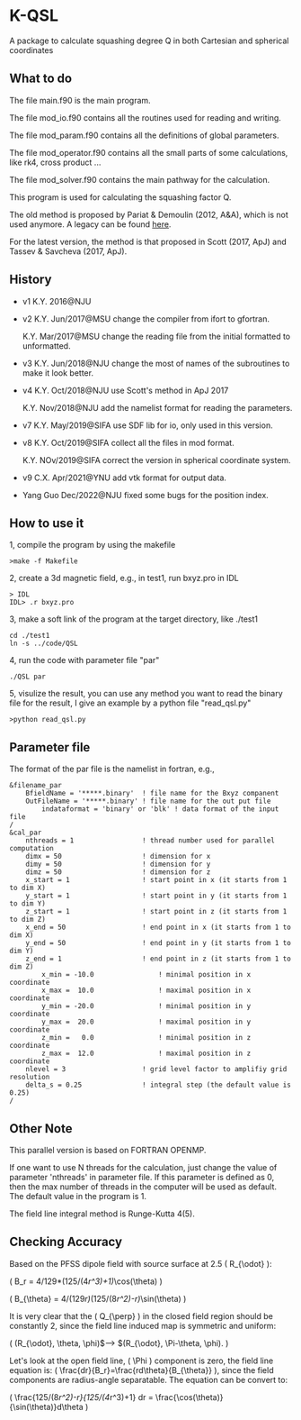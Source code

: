 # K-QSL
A package to calculate squashing degree Q in both Cartesian and spherical coordinates

## What to do
The file main.f90 is the main program.

The file mod_io.f90 contains all the routines used for reading and writing.

The file mod_param.f90 contains all the definitions of global parameters.

The file mod_operator.f90 contains all the small parts of some calculations, like rk4, cross product ...

The file mod_solver.f90 contains the main pathway for the calculation.

This program is used for calculating the squashing factor Q.

The old method is proposed by Pariat & Demoulin (2012, A&A), which is not used anymore. A legacy can be found [here](https://github.com/njuguoyang/magnetic_modeling_codes/tree/main/code/QSL).

For the latest version, the method is that proposed in Scott (2017, ApJ) and Tassev & Savcheva (2017, ApJ).

## History
- v1 K.Y. 2016@NJU

- v2 K.Y. Jun/2017@MSU change the compiler from ifort to gfortran.

   K.Y. Mar/2017@MSU change the reading file from the initial formatted to unformatted.
   
- v3 K.Y. Jun/2018@NJU change the most of names of the subroutines to make it look better.

- v4 K.Y. Oct/2018@NJU use Scott's method in ApJ 2017

   K.Y. Nov/2018@NJU add the namelist format for reading the parameters.
   
- v7 K.Y. May/2019@SIFA use SDF lib for io, only used in this version.

- v8 K.Y. Oct/2019@SIFA collect all the files in mod format.

   K.Y. NOv/2019@SIFA correct the version in spherical coordinate system.

- v9 C.X. Apr/2021@YNU add vtk format for output data.

- Yang Guo Dec/2022@NJU fixed some bugs for the position index.

## How to use it
1, compile the program by using the makefile
```
>make -f Makefile
```

2, create a 3d magnetic field, e.g., in test1, run bxyz.pro in IDL
```
> IDL
IDL> .r bxyz.pro
```

3, make a soft link of the program at the target directory, like ./test1
```
cd ./test1
ln -s ../code/QSL
```

4, run the code with parameter file "par"
```
./QSL par
```

5, visulize the result, you can use any method you want to read the binary file for the result, I give an example by a python file "read_qsl.py"
```
>python read_qsl.py
```

## Parameter file
The format of the par file is the namelist in fortran, e.g.,

```
&filename_par
	BfieldName = '*****.binary'  ! file name for the Bxyz companent 
	OutFileName = '*****.binary' ! file name for the out put file
        indataformat = 'binary' or 'blk' ! data format of the input file
/
&cal_par
	nthreads = 1                 ! thread number used for parallel computation
	dimx = 50                    ! dimension for x
	dimy = 50                    ! dimension for y
	dimz = 50                    ! dimension for z
	x_start = 1                  ! start point in x (it starts from 1 to dim X)
	y_start = 1                  ! start point in y (it starts from 1 to dim Y)
	z_start = 1                  ! start point in z (it starts from 1 to dim Z)
	x_end = 50                   ! end point in x (it starts from 1 to dim X)
	y_end = 50                   ! end point in y (it starts from 1 to dim Y)
	z_end = 1                    ! end point in z (it starts from 1 to dim Z)
        x_min = -10.0                ! minimal position in x coordinate
        x_max =  10.0                ! maximal position in x coordinate
        y_min = -20.0                ! minimal position in y coordinate
        y_max =  20.0                ! maximal position in y coordinate
        z_min =   0.0                ! minimal position in z coordinate
        z_max =  12.0                ! maximal position in z coordinate
	nlevel = 3                   ! grid level factor to amplifiy grid resolution 
	delta_s = 0.25               ! integral step (the default value is 0.25)
/
```

## Other Note
This parallel version is based on FORTRAN OPENMP.

If one want to use N threads for the calculation, just change the value of parameter 'nthreads' in parameter file. If this parameter is defined as 0, then the max number of threads in the computer will be used as default. The default value in the program is 1.

The field line integral method is Runge-Kutta 4(5).


## Checking Accuracy
Based on the PFSS dipole field with source surface at 2.5 \( R_{\odot} \):

\( B_r = 4/129*(125/(4*r^3)+1)*\cos(\theta) \)

\( B_{\theta} = 4/(129*r)*(125/(8*r^2)-r)*\sin(\theta) \)

It is very clear that the \( Q_{\perp} \) in the closed field region should be constantly 2, since the field line induced map is symmetric and uniform:

\( (R_{\odot}, \theta, \phi)$--> $(R_{\odot}, \Pi-\theta, \phi). \)

Let's look at the open field line, \( \Phi \) component is zero, the field line equation is: \( \frac{dr}{B_r}=\frac{rd\theta}{B_{\theta}} \), since the field components are radius-angle separatable. The equation can be convert to:

\( \frac{125/(8*r^2)-r}{125/(4*r^3)+1} dr = \frac{\cos(\theta)}{\sin(\theta)}d\theta \)